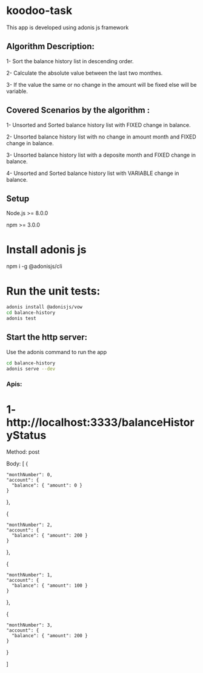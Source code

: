 # koodoo-task
This app is developed using adonis js framework

## Algorithm Description:
1- Sort the balance history list in descending order.

2- Calculate the absolute value between the last two monthes.

3- If the value the same or no change in the amount will be fixed else will be variable.

## Covered Scenarios by the algorithm :

1- Unsorted and Sorted balance history list with FIXED change in balance.

2- Unsorted balance history list with no change in amount month and FIXED change in balance. 

3- Unsorted balance history list with a deposite month and FIXED change in balance.

4- Unsorted and Sorted balance history list with VARIABLE change in balance.

## Setup

Node.js >= 8.0.0

npm >= 3.0.0

# Install adonis js

npm i -g @adonisjs/cli

# Run the unit tests:

```bash
adonis install @adonisjs/vow
cd balance-history
adonis test
```

## Start the http server:

Use the adonis command to run the app

```bash
cd balance-history
adonis serve --dev
```

### Apis:

# 1- http://localhost:3333/balanceHistoryStatus

Method: post 

Body: 
[
  {
  
    "monthNumber": 0, 
    "account": {
      "balance": { "amount": 0 }
    }
  },
  
  {
  
    "monthNumber": 2, 
    "account": {
      "balance": { "amount": 200 }
    }
    
  },
  
  {
  
    "monthNumber": 1, 
    "account": {
      "balance": { "amount": 100 }
    }
    
  },

  {
      
    "monthNumber": 3, 
    "account": {
      "balance": { "amount": 200 }
    }
    
  }
  
]
